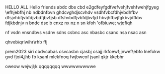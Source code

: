HELLO ALL 
Hello friends 
abdc dbs cbd
e2gdfeyfgdfvefvehjfvehfwehjfgyeg
\efhjebfhj
nb ndbdnfbvn
ghdcvghdjscvhdv vsdhfvbcfdhjvbdhfbv
dfsjvhbfjvbfdjvbdfjbvfjsb
dfshvbdfjvbfdjbvfjd
hbvjhfbvjfgkbvjdfkbv fdjkbdnjv n
bndc dsc b 
cnxz nx nz
n sn
kfoh
'ofbiuwe;
wjqfiqh

nf vsdn vnsndbvs
vsdnv sdns 
csbnc asc nbasbc
csanc nsa
nsac asn

 qhveb\qrlwihr\rhb
 ffj 
 
prem2023
siri
cbdvcabas
csvcasbn
cjasbj
csajj
rkfoewf;jnwef\ebfo
lnefokw
gvd
fjoi4,jhb
fb ksanl
mlekfnoq
fwjbweof
jsanl
qkjr
kkebhr


oweow
wejwjl;k
qqqqqqqq
wwwwwwwwwe


